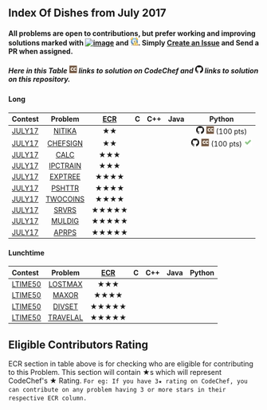 ## Index Of Dishes from July 2017

#### All problems are open to contributions, but prefer working and improving solutions marked with [![image](../img/WA.png)](#) and [![image](../img/TLE.png)](#). Simply [Create an Issue](https://github.com/aashutoshrathi/CodeChef/issues/new) and Send a PR when assigned.

##### Here in this Table ![image](../img/CC.png) links to solution on CodeChef and ![image](../img/GH.png) links to solution on this repository.

<a name="long"></a>
#### Long

| Contest | Problem | [ECR](#ecr) | C | C++ | Java | Python |
|:--------------|:----------------:|:----------------:|:----------------:|:----------------:|:-----------------:|:-----------------:|
| [JULY17](https://www.codechef.com/JULY17) | [NITIKA](https://www.codechef.com/JULY17/problems/NITIKA) | ★★ | | | | [![image](../img/GH.png)](JULY/JULY17/NITIKA/NITIKA.py)  [![image](../img/CC.png)](https://www.codechef.com/viewsolution/14431696) (100 pts) |
| [JULY17](https://www.codechef.com/JULY17) | [CHEFSIGN](https://www.codechef.com/JULY17/problems/CHEFSIGN) | ★★ | | | |  [![image](../img/GH.png)](JULY/JULY17/CHEFSIGN/CHEFSIGN.py)  [![image](../img/CC.png)](https://www.codechef.com/viewsolution/14488195) (100 pts) [![image](../img/AC.png)](#) |
| [JULY17](https://www.codechef.com/JULY17) | [CALC](https://www.codechef.com/JULY17/problems/CALC) | ★★★ | | | | |
| [JULY17](https://www.codechef.com/JULY17) | [IPCTRAIN](https://www.codechef.com/JULY17/problems/IPCTRAIN) | ★★★ | | | | |
| [JULY17](https://www.codechef.com/JULY17) | [EXPTREE](https://www.codechef.com/JULY17/problems/EXPTREE) | ★★★★ | | | | |
| [JULY17](https://www.codechef.com/JULY17) | [PSHTTR](https://www.codechef.com/JULY17/problems/PSHTTR) | ★★★★ | | | | |
| [JULY17](https://www.codechef.com/JULY17) | [TWOCOINS](https://www.codechef.com/JULY17/problems/TWOCOINS) | ★★★★ | | | | |
| [JULY17](https://www.codechef.com/JULY17) | [SRVRS](https://www.codechef.com/JULY17/problems/SRVRS) | ★★★★★ | | | | |
| [JULY17](https://www.codechef.com/JULY17) | [MULDIG](https://www.codechef.com/JULY17/problems/MULDIG) | ★★★★★ | | | | |
| [JULY17](https://www.codechef.com/JULY17) | [APRPS](https://www.codechef.com/JULY17/problems/APRPS) | ★★★★★ | | | | |

<a name="ltime"></a>
#### Lunchtime

| Contest | Problem | [ECR](#ecr) | C | C++ | Java | Python |
|:--------------|:----------------:|:----------------:|:----------------:|:----------------:|:-----------------:|:-----------------:|
| [LTIME50](https://www.codechef.com/LTIME50) | [LOSTMAX](https://www.codechef.com/LTIME50/problems/LOSTMAX) | ★★★ | | | | |
| [LTIME50](https://www.codechef.com/LTIME50) | [MAXOR](https://www.codechef.com/LTIME50/problems/MAXOR) | ★★★★ | | | | |
| [LTIME50](https://www.codechef.com/LTIME50) | [DIVSET](https://www.codechef.com/LTIME50/problems/DIVSET) | ★★★★★ | | | | |
| [LTIME50](https://www.codechef.com/LTIME50) | [TRAVELAL](https://www.codechef.com/LTIME50/problems/TRAVELAL) | ★★★★★ | | | | |


<a name="ecr"></a>
## Eligible Contributors Rating

ECR section in table above is for checking who are eligible for contributing to this Problem.
This section will contain ★s which will represent CodeChef's ★ Rating.
`For eg: If you have 3★ rating on CodeChef, you can contribute on any problem having 3 or more stars in their respective ECR column.`
